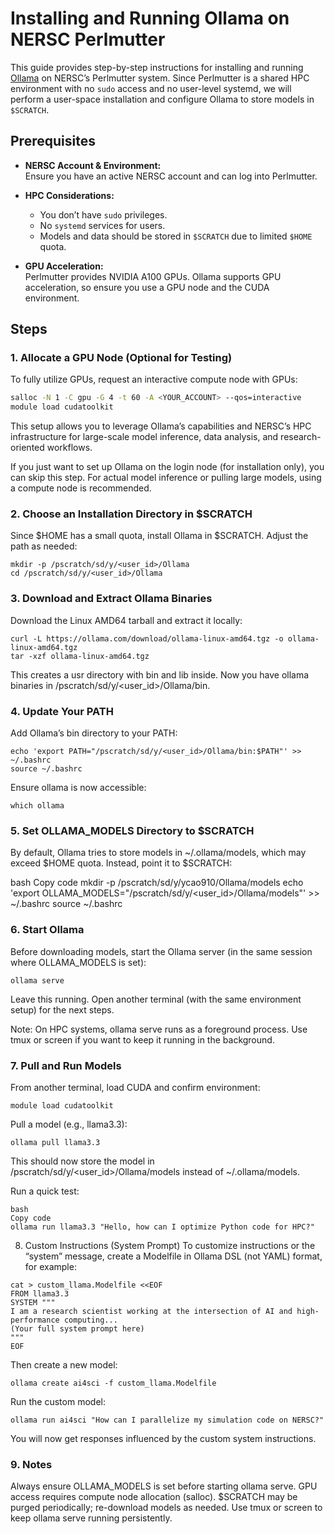 # Installing and Running Ollama on NERSC Perlmutter

This guide provides step-by-step instructions for installing and running [Ollama](https://ollama.ai) on NERSC’s Perlmutter system. Since Perlmutter is a shared HPC environment with no `sudo` access and no user-level systemd, we will perform a user-space installation and configure Ollama to store models in `$SCRATCH`.

## Prerequisites

- **NERSC Account & Environment:**  
  Ensure you have an active NERSC account and can log into Perlmutter.
  
- **HPC Considerations:**  
  - You don’t have `sudo` privileges.
  - No `systemd` services for users.
  - Models and data should be stored in `$SCRATCH` due to limited `$HOME` quota.
  
- **GPU Acceleration:**  
  Perlmutter provides NVIDIA A100 GPUs. Ollama supports GPU acceleration, so ensure you use a GPU node and the CUDA environment.

## Steps

### 1. Allocate a GPU Node (Optional for Testing)
To fully utilize GPUs, request an interactive compute node with GPUs:
```bash
salloc -N 1 -C gpu -G 4 -t 60 -A <YOUR_ACCOUNT> --qos=interactive
module load cudatoolkit
```
This setup allows you to leverage Ollama’s capabilities and NERSC’s HPC infrastructure for large-scale model inference, data analysis, and research-oriented workflows.

If you just want to set up Ollama on the login node (for installation only), you can skip this step. For actual model inference or pulling large models, using a compute node is recommended.

### 2. Choose an Installation Directory in $SCRATCH
Since $HOME has a small quota, install Ollama in $SCRATCH. Adjust the path as needed:
```
mkdir -p /pscratch/sd/y/<user_id>/Ollama
cd /pscratch/sd/y/<user_id>/Ollama
```

### 3. Download and Extract Ollama Binaries
Download the Linux AMD64 tarball and extract it locally:
```
curl -L https://ollama.com/download/ollama-linux-amd64.tgz -o ollama-linux-amd64.tgz
tar -xzf ollama-linux-amd64.tgz
```

This creates a usr directory with bin and lib inside.
Now you have ollama binaries in /pscratch/sd/y/<user_id>/Ollama/bin.

### 4. Update Your PATH
Add Ollama’s bin directory to your PATH:

```
echo 'export PATH="/pscratch/sd/y/<user_id>/Ollama/bin:$PATH"' >> ~/.bashrc
source ~/.bashrc
```
Ensure ollama is now accessible:
```
which ollama
```
### 5. Set OLLAMA_MODELS Directory to $SCRATCH
By default, Ollama tries to store models in ~/.ollama/models, which may exceed $HOME quota. Instead, point it to $SCRATCH:

bash
Copy code
mkdir -p /pscratch/sd/y/ycao910/Ollama/models
echo 'export OLLAMA_MODELS="/pscratch/sd/y/<user_id>/Ollama/models"' >> ~/.bashrc
source ~/.bashrc

### 6. Start Ollama
Before downloading models, start the Ollama server (in the same session where OLLAMA_MODELS is set):
```
ollama serve
```
Leave this running. Open another terminal (with the same environment setup) for the next steps.

Note: On HPC systems, ollama serve runs as a foreground process. Use tmux or screen if you want to keep it running in the background.

### 7. Pull and Run Models
From another terminal, load CUDA and confirm environment:
```
module load cudatoolkit
```
Pull a model (e.g., llama3.3):
```
ollama pull llama3.3
```
This should now store the model in /pscratch/sd/y/<user_id>/Ollama/models instead of ~/.ollama/models.

Run a quick test:
```
bash
Copy code
ollama run llama3.3 "Hello, how can I optimize Python code for HPC?"
```

8. Custom Instructions (System Prompt)
To customize instructions or the “system” message, create a Modelfile in Ollama DSL (not YAML) format, for example:
```
cat > custom_llama.Modelfile <<EOF
FROM llama3.3
SYSTEM """
I am a research scientist working at the intersection of AI and high-performance computing...
(Your full system prompt here)
"""
EOF
```
Then create a new model:
```
ollama create ai4sci -f custom_llama.Modelfile
```
Run the custom model:
```
ollama run ai4sci "How can I parallelize my simulation code on NERSC?"
```
You will now get responses influenced by the custom system instructions.

### 9. Notes
Always ensure OLLAMA_MODELS is set before starting ollama serve.
GPU access requires compute node allocation (salloc).
$SCRATCH may be purged periodically; re-download models as needed.
Use tmux or screen to keep ollama serve running persistently.
